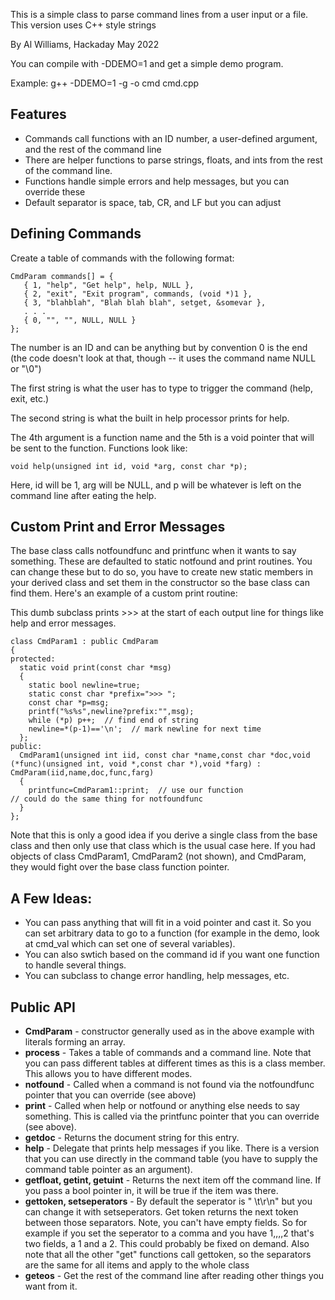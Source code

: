 This is a simple class to parse command lines from a user input or a file. This version uses C++ style strings

By Al Williams, Hackaday May 2022

You can compile with -DDEMO=1 and get a simple demo program.

Example: g++ -DDEMO=1 -g -o cmd cmd.cpp

Features
-----------
* Commands call functions with an ID number, a user-defined argument, and the rest of the command line
* There are helper functions to parse strings, floats, and ints from the rest of the command line.
* Functions handle simple errors and help messages, but you can override these
* Default separator is space, tab, CR, and LF but you can adjust 

Defining Commands
-------------------------

Create a table of commands with the following format:

    CmdParam commands[] = {
       { 1, "help", "Get help", help, NULL },
       { 2, "exit", "Exit program", commands, (void *)1 },
       { 3, "blahblah", "Blah blah blah", setget, &somevar },
       . . .
       { 0, "", "", NULL, NULL }
    };

The number is an ID and can be anything but by convention 0 is the end
(the code doesn't look at that, though -- it uses the command name NULL or "\0")

The first string is what the user has to type to trigger the command 
(help, exit, etc.)

The second string is what the built in help processor prints for help. 

The 4th argument is a function name and the 5th is a void pointer that will be
sent to the function. Functions look like:

    void help(unsigned int id, void *arg, const char *p);

Here, id will be 1, arg will be NULL, and p will be whatever is left
on the command line after eating the help. 

Custom Print and Error Messages
----------------------------------------
The base class calls notfoundfunc and printfunc when it wants to say something. These are defaulted to static notfound and print routines. You can change these but to do so, you have to create new static members in your derived class and set them in the constructor so the base class can find them. Here's an example of a custom print routine:

This dumb subclass prints >>> at the start
of each output line for things like help and error messages.

    class CmdParam1 : public CmdParam
    {
    protected:
      static void print(const char *msg)
      {
        static bool newline=true;
        static const char *prefix=">>> ";
        const char *p=msg;
        printf("%s%s",newline?prefix:"",msg);
        while (*p) p++;  // find end of string
        newline=*(p-1)=='\n';  // mark newline for next time
      };
    public:
      CmdParam1(unsigned int iid, const char *name,const char *doc,void (*func)(unsigned int, void *,const char *),void *farg) :  CmdParam(iid,name,doc,func,farg)
      {
        printfunc=CmdParam1::print;  // use our function
    // could do the same thing for notfoundfunc
      }
    };

Note that this is only a good idea if you derive a single class from the base class and then only use that class
which is the usual case here. If you had objects of class CmdParam1, CmdParam2 (not shown), and CmdParam, they 
would fight over the base class function pointer.

A Few Ideas:
---------------

 - You can pass anything that will fit in a void pointer and cast it. So
   you can set arbitrary data to go to a function (for example in the
   demo, look at cmd_val which can set one of several variables).
 - You can also swtich based on the command id if you want one function
   to handle several things.
 - You can subclass to change error handling, help messages, etc.

Public API
---
* **CmdParam** - constructor generally used as in the above example with literals forming an array.
* **process** - Takes a table of commands and a command line. Note that you can pass different tables at different times as this is a class member. This allows you to have different modes.
* **notfound** - Called when a command is not found via the notfoundfunc pointer that you can override (see above)
* **print** - Called when help or notfound or anything else needs to say something. This is called via the printfunc pointer that you can override (see above).
* **getdoc** - Returns the document string for this entry.
* **help** - Delegate that prints help messages if you like. There is a version that you can use directly in the command table (you have to supply the command table pointer as an argument).
* **getfloat, getint, getuint** - Returns the next item off the command line. If you pass a bool pointer in, it will be true if the item was there.
* **gettoken, setseperators** - By default the seperator is " \t\r\n" but you can change it with setseperators. Get token returns the next token between those separators. Note, you can't have empty fields. So for example if you set the seperator to a comma and you have 1,,,,2 that's two fields, a 1 and a 2. This could probably be fixed on demand. Also note that all the other "get" functions call gettoken, so the separators are the same for all items and apply to the whole class
* **geteos** - Get the rest of the command line after reading other things you want from it.
